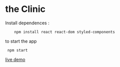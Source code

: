 # the Clinic

Install dependences :

```
    npm install react react-dom styled-components
```

to start the app

```
 npm start
```

[live demo](swanky-watch.surge.sh)

